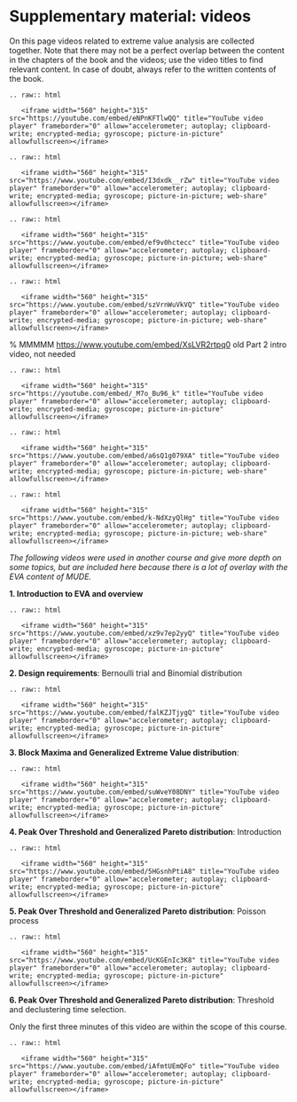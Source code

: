 # Supplementary material: videos

On this page videos related to extreme value analysis are collected together. Note that there may not be a perfect overlap between the content in the chapters of the book and the videos; use the video titles to find relevant content. In case of doubt, always refer to the written contents of the book.

```{eval-rst}
.. raw:: html

   <iframe width="560" height="315" src="https://youtube.com/embed/eNPnKFTlwQQ" title="YouTube video player" frameborder="0" allow="accelerometer; autoplay; clipboard-write; encrypted-media; gyroscope; picture-in-picture" allowfullscreen></iframe>
```

```{eval-rst}
.. raw:: html

   <iframe width="560" height="315" src="https://www.youtube.com/embed/I3dxdk__rZw" title="YouTube video player" frameborder="0" allow="accelerometer; autoplay; clipboard-write; encrypted-media; gyroscope; picture-in-picture; web-share" allowfullscreen></iframe>
```

```{eval-rst}
.. raw:: html

   <iframe width="560" height="315" src="https://www.youtube.com/embed/ef9v0hctecc" title="YouTube video player" frameborder="0" allow="accelerometer; autoplay; clipboard-write; encrypted-media; gyroscope; picture-in-picture; web-share" allowfullscreen></iframe>

```
```{eval-rst}
.. raw:: html

   <iframe width="560" height="315" src="https://www.youtube.com/embed/szVrnWuVkVQ" title="YouTube video player" frameborder="0" allow="accelerometer; autoplay; clipboard-write; encrypted-media; gyroscope; picture-in-picture; web-share" allowfullscreen></iframe>

```
% MMMMM https://www.youtube.com/embed/XsLVR2rtpq0 old Part 2 intro video, not needed

```{eval-rst}
.. raw:: html

   <iframe width="560" height="315" src="https://youtube.com/embed/_M7o_Bu96_k" title="YouTube video player" frameborder="0" allow="accelerometer; autoplay; clipboard-write; encrypted-media; gyroscope; picture-in-picture" allowfullscreen></iframe>
```

```{eval-rst}
.. raw:: html

   <iframe width="560" height="315" src="https://www.youtube.com/embed/a6sQ1g079XA" title="YouTube video player" frameborder="0" allow="accelerometer; autoplay; clipboard-write; encrypted-media; gyroscope; picture-in-picture; web-share" allowfullscreen></iframe>
```

```{eval-rst}
.. raw:: html

   <iframe width="560" height="315" src="https://www.youtube.com/embed/k-NdXzyQlHg" title="YouTube video player" frameborder="0" allow="accelerometer; autoplay; clipboard-write; encrypted-media; gyroscope; picture-in-picture; web-share" allowfullscreen></iframe>

```

_The following videos were used in another course and give more depth on some topics, but are included here because there is a lot of overlay with the EVA content of MUDE._ 

**1. Introduction to EVA and overview**

```{eval-rst}
.. raw:: html

   <iframe width="560" height="315" src="https://www.youtube.com/embed/xz9v7ep2yyQ" title="YouTube video player" frameborder="0" allow="accelerometer; autoplay; clipboard-write; encrypted-media; gyroscope; picture-in-picture" allowfullscreen></iframe>
```

**2. Design requirements**: Bernoulli trial and Binomial distribution

```{eval-rst}
.. raw:: html

   <iframe width="560" height="315" src="https://www.youtube.com/embed/falKZJTjygQ" title="YouTube video player" frameborder="0" allow="accelerometer; autoplay; clipboard-write; encrypted-media; gyroscope; picture-in-picture" allowfullscreen></iframe>
```

**3. Block Maxima and Generalized Extreme Value distribution**: 

```{eval-rst}
.. raw:: html

   <iframe width="560" height="315" src="https://www.youtube.com/embed/suWveY08DNY" title="YouTube video player" frameborder="0" allow="accelerometer; autoplay; clipboard-write; encrypted-media; gyroscope; picture-in-picture" allowfullscreen></iframe>
```

**4. Peak Over Threshold and Generalized Pareto distribution**: Introduction

```{eval-rst}
.. raw:: html

   <iframe width="560" height="315" src="https://www.youtube.com/embed/5HGsnhPtiA8" title="YouTube video player" frameborder="0" allow="accelerometer; autoplay; clipboard-write; encrypted-media; gyroscope; picture-in-picture" allowfullscreen></iframe>
```

**5. Peak Over Threshold and Generalized Pareto distribution**: Poisson process

```{eval-rst}
.. raw:: html

   <iframe width="560" height="315" src="https://www.youtube.com/embed/UcKGEnIc3K8" title="YouTube video player" frameborder="0" allow="accelerometer; autoplay; clipboard-write; encrypted-media; gyroscope; picture-in-picture" allowfullscreen></iframe>
```

**6. Peak Over Threshold and Generalized Pareto distribution**: Threshold and declustering time selection.

Only the first three minutes of this video are within the scope of this course.

```{eval-rst}
.. raw:: html

   <iframe width="560" height="315" src="https://www.youtube.com/embed/iAfmtUEmQFo" title="YouTube video player" frameborder="0" allow="accelerometer; autoplay; clipboard-write; encrypted-media; gyroscope; picture-in-picture" allowfullscreen></iframe>
```
